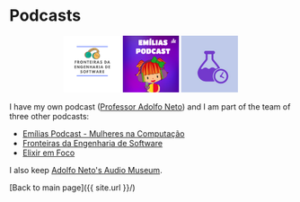 # Podcasts

<p align="center">
  <img src="/images/fes.png" width="20%" title="Fronteiras da Engenharia de Software" alt="Fronteiras da Engenharia de Software">
  <img src="/images/emilias.jpg" width="20%" title="Emílias Podcast"  alt="Emílias Podcast">
  <img src="/images/elixiremfoco.jpg" width="20%" title="Elixir em Foco" alt="Elixir em Foco">
</p>



I have my own podcast ([Professor Adolfo Neto](https://adolfont.github.io/extension/podcasts/adolfont)) and I am part of the team of three other podcasts:
- [Emílias Podcast - Mulheres na Computação](https://anchor.fm/emilias-podcast)
- [Fronteiras da Engenharia de Software](https://fronteirases.github.io/)
- [Elixir em Foco](http://elixiremfoco.com/)


I also keep [Adolfo Neto's Audio Museum](https://anchor.fm/adolfo-neto).


[Back to main page]({{ site.url }}/)

